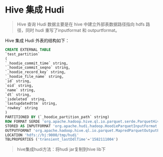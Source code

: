 # Hive 集成 Hudi

> Hive 查询 Hudi 数据主要是在 hive 中建立外部表数据路径指向 hdfs 路径，同时 hudi 重写了inputformat 和 outpurtformat。

Hive 集成 Hudi 外表的结构如下：

```sql
CREATE EXTERNAL TABLE 
`test_partition`
(
`_hoodie_commit_time` string,
`_hoodie_commit_seqno` string,
`_hoodie_record_key` string,
`_hoodie_file_name` string,
`id` string,
`oid` string,
`name` string,
`dt` string,
`isdeleted` string,
`lastupdatedttm` string,
`rowkey` string
)
PARTITIONED BY (`_hoodie_partition_path` string)
ROW FORMAT SERDE 'org.apache.hadoop.hive.ql.io.parquet.serde.ParquetHiveSerDe'
STORED AS INPUTFORMAT 'org.apache.hudi.hadoop.HoodieParquetInputFormat'
OUTPUTFORMAT 'org.apache.hadoop.hive.ql.io.parquet.MapredParquetOutputFormat'
LOCATION 'hdfs://hj:9000/tmp/hudi'
TBLPROPERTIES ('transient_lastDdlTime'='1582111004')
```

> hive集成hudi方法：将hudi jar复制到hive lib下